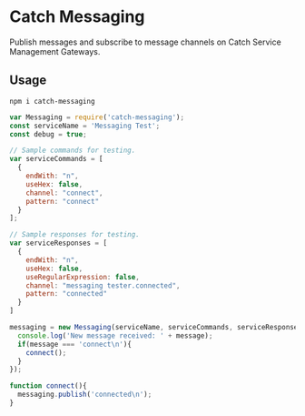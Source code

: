 # Catch Messaging
Publish messages and subscribe to message channels on Catch Service Management Gateways.

## Usage  
``npm i catch-messaging``  
  
```javascript
var Messaging = require('catch-messaging');
const serviceName = 'Messaging Test';
const debug = true;

// Sample commands for testing.
var serviceCommands = [
  {
    endWith: "n",
    useHex: false,
    channel: "connect",
    pattern: "connect"
  }
];

// Sample responses for testing.
var serviceResponses = [
  {
    endWith: "n",
    useHex: false,
    useRegularExpression: false,
    channel: "messaging tester.connected",
    pattern: "connected"
  }
]

messaging = new Messaging(serviceName, serviceCommands, serviceResponses, debug, (message) => {
  console.log('New message received: ' + message);
  if(message === 'connect\n'){
    connect();
  }
});

function connect(){
  messaging.publish('connected\n');
}
```